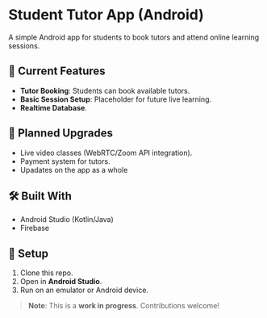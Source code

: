 # Student Tutor App (Android)  

A simple Android app for students to book tutors and attend online learning sessions.  

## 🔧 **Current Features**  
- **Tutor Booking**: Students can book available tutors.  
- **Basic Session Setup**: Placeholder for future live learning.  
- **Realtime Database**. 

## 📌 **Planned Upgrades**  
- Live video classes (WebRTC/Zoom API integration).  
- Payment system for tutors.
- Upadates on the app as a whole
 
## 🛠️ **Built With**  
- Android Studio (Kotlin/Java)  
- Firebase

## 🔨 **Setup**  
1. Clone this repo.  
2. Open in **Android Studio**.  
3. Run on an emulator or Android device.  

> **Note**: This is a **work in progress**. Contributions welcome!  
